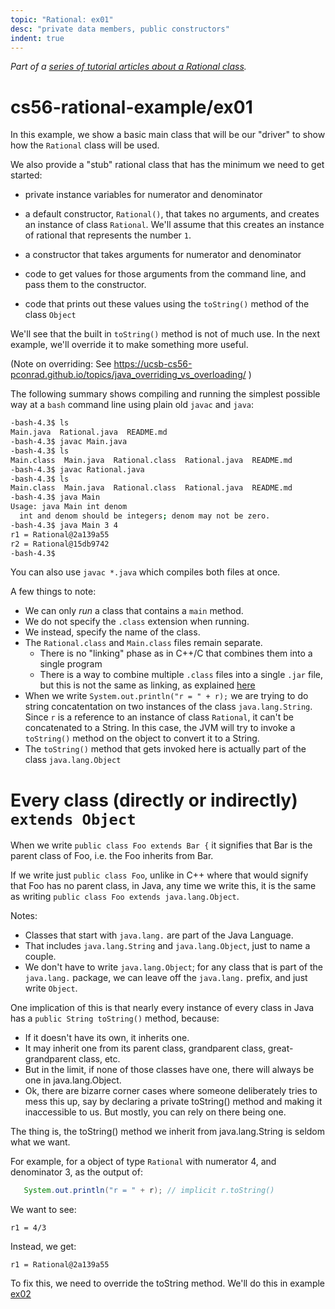 ```yaml
---
topic: "Rational: ex01"
desc: "private data members, public constructors"
indent: true
---
```


<em>Part of a [series of tutorial articles about a Rational class](/tutorials/rational/).</em>

# cs56-rational-example/ex01

In this example, we show a basic main class that
will be our "driver" to show how the `Rational` class
will be used.

We also provide a "stub" rational class that has
the minimum we need to get started:

* private instance variables for numerator and denominator

* a default constructor, `Rational()`, that takes no arguments, and
  creates an instance of class `Rational`.  We'll assume that this
  creates an instance of rational that represents the number `1`.

* a constructor that takes arguments for numerator and denominator

* code to get values for those arguments from the command line, and pass them to the constructor. 

* code that prints out these values using the `toString()` method of the class `Object`

We'll see that the built in `toString()` method is not of much use.  In the next
example, we'll override it to make something more useful.

(Note on overriding: See https://ucsb-cs56-pconrad.github.io/topics/java_overriding_vs_overloading/ )

The following summary shows compiling and running the simplest possible way
at a `bash` command line using plain old `javac` and `java`:

```bash
-bash-4.3$ ls
Main.java  Rational.java  README.md
-bash-4.3$ javac Main.java
-bash-4.3$ ls
Main.class  Main.java  Rational.class  Rational.java  README.md
-bash-4.3$ javac Rational.java
-bash-4.3$ ls
Main.class  Main.java  Rational.class  Rational.java  README.md
-bash-4.3$ java Main
Usage: java Main int denom
  int and denom should be integers; denom may not be zero.
-bash-4.3$ java Main 3 4
r1 = Rational@2a139a55
r2 = Rational@15db9742
-bash-4.3$
```

You can also use `javac *.java` which compiles both files at once.

A few things to note:
* We can only *run* a class that contains a `main` method.
* We do not specify the `.class` extension when running.
* We instead, specify the name of the class.
* The `Rational.class` and `Main.class` files remain separate.
    * There is no "linking" phase as in C++/C that combines them into a single program
    * There is a way to combine multiple `.class` files into a single `.jar` file, but this is
      not the same as linking, as explained [here](https://ucsb-cs56-pconrad.github.io/topics/java_jars/)
* When we write `System.out.println("r = " + r);` we are trying to do string concatentation on two instances
  of the class `java.lang.String`.   Since `r` is a reference to an instance of class `Rational`, it can't
  be concatenated to a String.  In this case, the JVM will try to invoke a `toString()` method on the
  object to convert it to a String.
* The `toString()` method that gets invoked here is actually part of the class `java.lang.Object`

# Every class (directly or indirectly) `extends Object`

When we write `public class Foo extends Bar {` it signifies that Bar
is the parent class of Foo, i.e. the Foo inherits from Bar.

If we write just `public class Foo`, unlike in C++ where that would
signify that Foo has no parent class, in Java, any time we write this,
it is the same as writing `public class Foo extends java.lang.Object`.

Notes:
* Classes that start with `java.lang.` are part of the Java Language.
* That includes `java.lang.String` and `java.lang.Object`, just to name a couple.
* We don't have to write `java.lang.Object`; for any class that is part of the `java.lang.` package, we can leave off the `java.lang.` prefix, and just write `Object`.


One implication of this is that nearly every instance of every class in Java
has a `public String toString()` method, because:

* If it doesn't have its own, it inherits one.
* It may inherit one from its parent class, grandparent class, great-grandparent class, etc.
* But in the limit, if none of those classes have one, there will always be one in java.lang.Object.
* Ok, there are bizarre corner cases where someone deliberately tries to mess this up, say by declaring a private toString() method and making it inaccessible to us.  But mostly, you can rely on there being one.

The thing is, the toString() method we inherit from java.lang.String is seldom what we want.

For example, for a object of type `Rational` with numerator 4, and denominator 3, as the output of:

```Java
   System.out.println("r = " + r); // implicit r.toString()
```

We want to see:

```
r1 = 4/3
```

Instead, we get:

```
r1 = Rational@2a139a55
```

To fix this, we need to override the toString method.  We'll do this
in example [ex02](../ex02)

